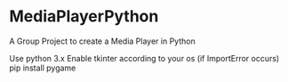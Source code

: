 # MediaPlayerPython
A Group Project to create a Media Player in Python

Use python 3.x
Enable tkinter according to your os (if ImportError occurs)
pip install pygame
